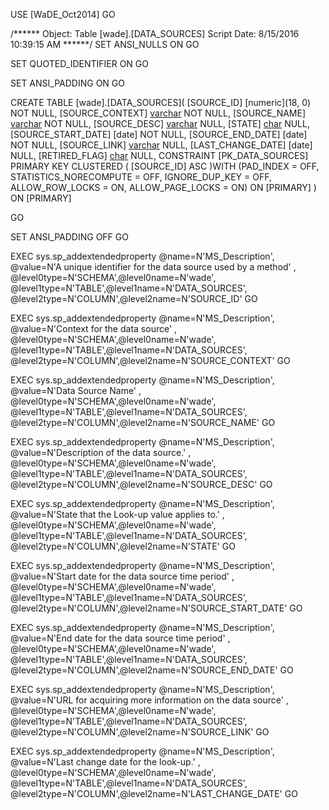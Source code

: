 ﻿USE [WaDE_Oct2014]
GO

/****** Object:  Table [wade].[DATA_SOURCES]    Script Date: 8/15/2016 10:39:15 AM ******/
SET ANSI_NULLS ON
GO

SET QUOTED_IDENTIFIER ON
GO

SET ANSI_PADDING ON
GO

CREATE TABLE [wade].[DATA_SOURCES](
	[SOURCE_ID] [numeric](18, 0) NOT NULL,
	[SOURCE_CONTEXT] [varchar](10) NOT NULL,
	[SOURCE_NAME] [varchar](255) NOT NULL,
	[SOURCE_DESC] [varchar](1000) NULL,
	[STATE] [char](2) NULL,
	[SOURCE_START_DATE] [date] NOT NULL,
	[SOURCE_END_DATE] [date] NOT NULL,
	[SOURCE_LINK] [varchar](1000) NULL,
	[LAST_CHANGE_DATE] [date] NULL,
	[RETIRED_FLAG] [char](1) NULL,
 CONSTRAINT [PK_DATA_SOURCES] PRIMARY KEY CLUSTERED 
(
	[SOURCE_ID] ASC
)WITH (PAD_INDEX = OFF, STATISTICS_NORECOMPUTE = OFF, IGNORE_DUP_KEY = OFF, ALLOW_ROW_LOCKS = ON, ALLOW_PAGE_LOCKS = ON) ON [PRIMARY]
) ON [PRIMARY]

GO

SET ANSI_PADDING OFF
GO

EXEC sys.sp_addextendedproperty @name=N'MS_Description', @value=N'A unique identifier for the data source used by a method' , @level0type=N'SCHEMA',@level0name=N'wade', @level1type=N'TABLE',@level1name=N'DATA_SOURCES', @level2type=N'COLUMN',@level2name=N'SOURCE_ID'
GO

EXEC sys.sp_addextendedproperty @name=N'MS_Description', @value=N'Context for the data source' , @level0type=N'SCHEMA',@level0name=N'wade', @level1type=N'TABLE',@level1name=N'DATA_SOURCES', @level2type=N'COLUMN',@level2name=N'SOURCE_CONTEXT'
GO

EXEC sys.sp_addextendedproperty @name=N'MS_Description', @value=N'Data Source Name' , @level0type=N'SCHEMA',@level0name=N'wade', @level1type=N'TABLE',@level1name=N'DATA_SOURCES', @level2type=N'COLUMN',@level2name=N'SOURCE_NAME'
GO

EXEC sys.sp_addextendedproperty @name=N'MS_Description', @value=N'Description of the data source.' , @level0type=N'SCHEMA',@level0name=N'wade', @level1type=N'TABLE',@level1name=N'DATA_SOURCES', @level2type=N'COLUMN',@level2name=N'SOURCE_DESC'
GO

EXEC sys.sp_addextendedproperty @name=N'MS_Description', @value=N'State that the Look-up value applies to.' , @level0type=N'SCHEMA',@level0name=N'wade', @level1type=N'TABLE',@level1name=N'DATA_SOURCES', @level2type=N'COLUMN',@level2name=N'STATE'
GO

EXEC sys.sp_addextendedproperty @name=N'MS_Description', @value=N'Start date for the data source time period' , @level0type=N'SCHEMA',@level0name=N'wade', @level1type=N'TABLE',@level1name=N'DATA_SOURCES', @level2type=N'COLUMN',@level2name=N'SOURCE_START_DATE'
GO

EXEC sys.sp_addextendedproperty @name=N'MS_Description', @value=N'End date for the data source time period' , @level0type=N'SCHEMA',@level0name=N'wade', @level1type=N'TABLE',@level1name=N'DATA_SOURCES', @level2type=N'COLUMN',@level2name=N'SOURCE_END_DATE'
GO

EXEC sys.sp_addextendedproperty @name=N'MS_Description', @value=N'URL for acquiring more information on the data source' , @level0type=N'SCHEMA',@level0name=N'wade', @level1type=N'TABLE',@level1name=N'DATA_SOURCES', @level2type=N'COLUMN',@level2name=N'SOURCE_LINK'
GO

EXEC sys.sp_addextendedproperty @name=N'MS_Description', @value=N'Last change date for the look-up.' , @level0type=N'SCHEMA',@level0name=N'wade', @level1type=N'TABLE',@level1name=N'DATA_SOURCES', @level2type=N'COLUMN',@level2name=N'LAST_CHANGE_DATE'
GO


